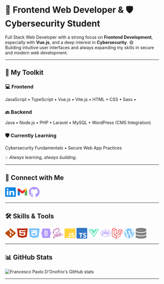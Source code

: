 # 🚀 Frontend Web Developer & 🛡️ Cybersecurity Student

Full Stack Web Developer with a strong focus on **Frontend Development**, especially with **Vue.js**, and a deep interest in **Cybersecurity**. 😄  
Building intuitive user interfaces and always expanding my skills in secure and modern web development.

---

## 🧰 My Toolkit

### 💻 Frontend 
JavaScript • TypeScript • Vue.js • Vite.js • HTML • CSS • Sass • 

### 🔙 Backend 
Java • Node.js • PHP • Laravel • MySQL • WordPress (CMS Integration)

### 🛡️ Currently Learning
Cybersecurity Fundamentals • Secure Web App Practices

💡 *Always learning, always building.*

---

## 🔗 Connect with Me

<a href="https://www.linkedin.com/in/francesco-paolo-d-onofrio/"><img src="/images/linkedin.svg" alt="LinkedIn" style="width: 35px; height: 35px;"></a>
<a href="mailto:your.email@example.com"><img src="/images/gmail.svg" alt="Email" style="width: 35px; height: 35px;"></a>
<a href="https://github.com/francesco-paolo-donofrio"><img src="/images/github-brands-solid.svg" alt="GitHub" style="width: 35px; height: 35px;"></a>

---

## 🛠️ Skills & Tools

<img src="/images/git-alt.svg" alt="Git" style="width: 35px; height: 35px;"> <img src="/images/html5.svg" alt="HTML5" style="width: 35px; height: 35px;"> <img src="/images/css3-alt.svg" alt="CSS3" style="width: 35px; height: 35px;"> <img src="/images/bootstrap.svg" alt="Bootstrap" style="width: 35px; height: 35px;"> <img src="/images/sass.svg" alt="Sass" style="width: 35px; height: 35px;"> <img src="/images/js.svg" alt="JavaScript" style="width: 35px; height: 35px;"> <img src="/images/ts-logo-512.svg" alt="TypeScript" style="width: 35px; height: 35px;"> <img src="/images/vuejs.svg" alt="Vue.js" style="width: 35px; height: 35px;"> <img src="/images/php.svg" alt="PHP" style="width: 35px; height: 35px;"> <img src="/images/laravel.svg" alt="Laravel" style="width: 35px; height: 35px;"> <img src="/images/wordpress.svg" alt="WordPress" style="width: 35px; height: 35px;"> <img src="/images/database-solid.svg" alt="MySQL" style="width: 35px; height: 35px;"> 

---

## 📊 GitHub Stats

<img src="https://github-readme-stats.vercel.app/api?username=francesco-paolo-donofrio&show_icons=true&theme=transparent" alt="Francesco Paolo D'Onofrio's GitHub stats" width="850">

---
